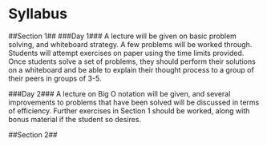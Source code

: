 Syllabus
=========

##Section 1##
###Day 1###
A lecture will be given on basic problem solving, and whiteboard strategy. A few problems will be worked through. Students will attempt exercises on paper using the time limits provided. Once students solve a set of problems, they should perform their solutions on a whiteboard and be able to explain their thought process to a group of their peers in groups of 3-5. 

###Day 2###
A lecture on Big O notation will be given, and several improvements to problems that have been solved will be discussed in terms of efficiency. Further exercises in Section 1 should be worked, along with bonus material if the student so desires.

##Section 2##
